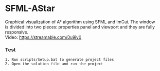 # SFML-AStar
Graphical visualization of A* algorithm using SFML and ImGui. The window is divided into two pieces: properties panel and viewport and they are fully responsive.<br>
Video: https://streamable.com/0u9iv0

### Test
```
1. Run scripts/Setup.bat to generate project files
2. Open the solution file and run the project
```
